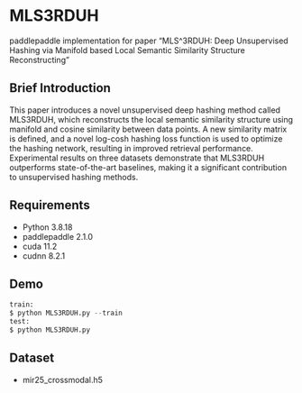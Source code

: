 # MLS3RDUH
paddlepaddle implementation for paper “MLS^3RDUH: Deep Unsupervised Hashing via Manifold based Local Semantic Similarity Structure Reconstructing”

## Brief Introduction
This paper introduces a novel unsupervised deep hashing method called MLS3RDUH, which reconstructs the local semantic similarity structure using manifold and cosine similarity between data points. A new similarity matrix is defined, and a novel log-cosh hashing loss function is used to optimize the hashing network, resulting in improved retrieval performance. Experimental results on three datasets demonstrate that MLS3RDUH outperforms state-of-the-art baselines, making it a significant contribution to unsupervised hashing methods.

## Requirements

- Python 3.8.18
- paddlepaddle 2.1.0
- cuda 11.2
- cudnn 8.2.1

## Demo
```python
train:
$ python MLS3RDUH.py --train
test:
$ python MLS3RDUH.py
```

## Dataset
- mir25_crossmodal.h5
